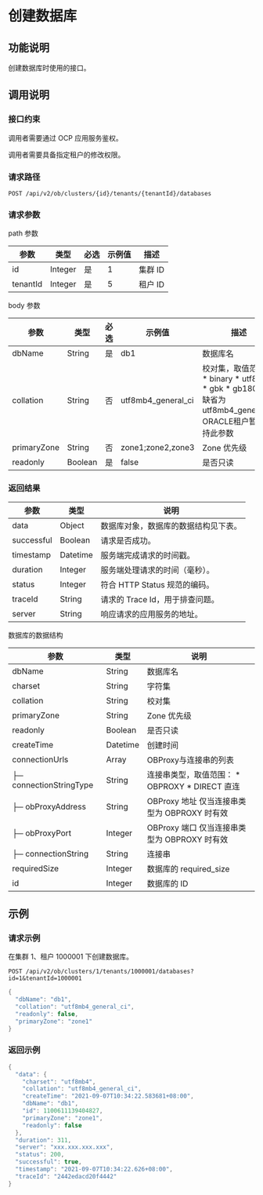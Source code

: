 创建数据库 
==========================



功能说明 
-------------------------

创建数据库时使用的接口。

调用说明 
-------------------------

### 接口约束 

调用者需要通过 OCP 应用服务鉴权。

调用者需要具备指定租户的修改权限。

### 请求路径 

`POST /api/v2/ob/clusters/{id}/tenants/{tenantId}/databases`

### 请求参数 

path 参数


|    参数    |   类型    | 必选 | 示例值 |  描述   |
|----------|---------|----|-----|-------|
| id       | Integer | 是  | 1   | 集群 ID |
| tenantId | Integer | 是  | 5   | 租户 ID |



body 参数


|     参数      |   类型    | 必选 |        示例值         |                                                                                                                                                                                                                                                    描述                                                                                                                                                                                                                                                    |
|-------------|---------|----|--------------------|----------------------------------------------------------------------------------------------------------------------------------------------------------------------------------------------------------------------------------------------------------------------------------------------------------------------------------------------------------------------------------------------------------------------------------------------------------------------------------------------------------|
| dbName      | String  | 是  | db1                | 数据库名                                                                                                                                                                                                                                                                                                                                                                                                                                                                                                     |
| collation   | String  | 否  | utf8mb4_general_ci | 校对集，取值范围： * binary    <!-- -->  <!-- --> * utf8mb4    <!-- -->  <!-- -->  <!-- --> * gbk    <!-- -->  <!-- --> * gb18030    <!-- -->  缺省为utf8mb4_general_ci ORACLE租户暂不支持此参数 |
| primaryZone | String  | 否  | zone1;zone2,zone3  | Zone 优先级                                                                                                                                                                                                                                                                                                                                                                                                                                                                                                 |
| readonly    | Boolean | 是  | false              | 是否只读                                                                                                                                                                                                                                                                                                                                                                                                                                                                                                     |



### 返回结果 



|     参数     |    类型    |          说明           |
|------------|----------|-----------------------|
| data       | Object   | 数据库对象，数据库的数据结构见下表。    |
| successful | Boolean  | 请求是否成功。               |
| timestamp  | Datetime | 服务端完成请求的时间戳。          |
| duration   | Integer  | 服务端处理请求的时间（毫秒）。       |
| status     | Integer  | 符合 HTTP Status 规范的编码。 |
| traceId    | String   | 请求的 Trace Id，用于排查问题。  |
| server     | String   | 响应请求的应用服务的地址。         |



数据库的数据结构


|           参数            |    类型    |                                                                    说明                                                                     |
|-------------------------|----------|-------------------------------------------------------------------------------------------------------------------------------------------|
| dbName                  | String   | 数据库名                                                                                                                                      |
| charset                 | String   | 字符集                                                                                                                                       |
| collation               | String   | 校对集                                                                                                                                       |
| primaryZone             | String   | Zone 优先级                                                                                                                                  |
| readonly                | Boolean  | 是否只读                                                                                                                                      |
| createTime              | Datetime | 创建时间                                                                                                                                      |
| connectionUrls          | Array    | OBProxy与连接串的列表                                                                                                                            |
| ├─ connectionStringType | String   | 连接串类型，取值范围： * OBPROXY   * DIRECT 直连    |
| ├─ obProxyAddress       | String   | OBProxy 地址 仅当连接串类型为 OBPROXY 时有效                                                                                           |
| ├─ obProxyPort          | Integer  | OBProxy 端口 仅当连接串类型为 OBPROXY 时有效                                                                                           |
| ├─ connectionString     | String   | 连接串                                                                                                                                       |
| requiredSize            | Integer  | 数据库的 required_size                                                                                                                        |
| id                      | Integer  | 数据库的 ID                                                                                                                                   |



示例 
-----------------------

### 请求示例 

在集群 1、租户 1000001 下创建数据库。

`POST /api/v2/ob/clusters/1/tenants/1000001/databases?id=1&tenantId=1000001`

```java
{
  "dbName": "db1",
  "collation": "utf8mb4_general_ci",
  "readonly": false,
  "primaryZone": "zone1"
}
```





### 返回示例 

```java
{
  "data": {
    "charset": "utf8mb4",
    "collation": "utf8mb4_general_ci",
    "createTime": "2021-09-07T10:34:22.583681+08:00",
    "dbName": "db1",
    "id": 1100611139404827,
    "primaryZone": "zone1",
    "readonly": false
  },
  "duration": 311,
  "server": "xxx.xxx.xxx.xxx",
  "status": 200,
  "successful": true,
  "timestamp": "2021-09-07T10:34:22.626+08:00",
  "traceId": "2442edacd20f4442"
}
```


